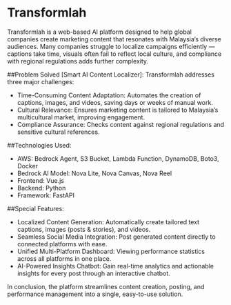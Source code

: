 # Transformlah
Transformlah is a web-based AI platform designed to help global companies create marketing content that resonates with Malaysia’s diverse audiences. Many companies struggle to localize campaigns efficiently — captions take time, visuals often fail to reflect local culture, and compliance with regional regulations adds further complexity.

##Problem Solved [Smart AI Content Localizer]:
Transformlah addresses three major challenges:
- Time-Consuming Content Adaptation: Automates the creation of captions, images, and videos, saving days or weeks of manual work.
- Cultural Relevance: Ensures marketing content is tailored to Malaysia’s multicultural market, improving engagement.
- Compliance Assurance: Checks content against regional regulations and sensitive cultural references.

##Technologies Used:
- AWS: Bedrock Agent, S3 Bucket, Lambda Function, DynamoDB, Boto3, Docker
- Bedrock AI Model: Nova Lite, Nova Canvas, Nova Reel
- Frontend: Vue.js 
- Backend: Python
- Framework: FastAPI

##Special Features:
- Localized Content Generation: Automatically create tailored text captions, images (posts & stories), and videos.
- Seamless Social Media Integration: Post generated content directly to connected platforms with ease.
- Unified Multi-Platform Dashboard: Viewing performance statistics across all platforms in one place.
- AI-Powered Insights Chatbot: Gain real-time analytics and actionable insights for every post through an interactive chatbot.

In conclusion, the platform streamlines content creation, posting, and performance management into a single, easy-to-use solution.
